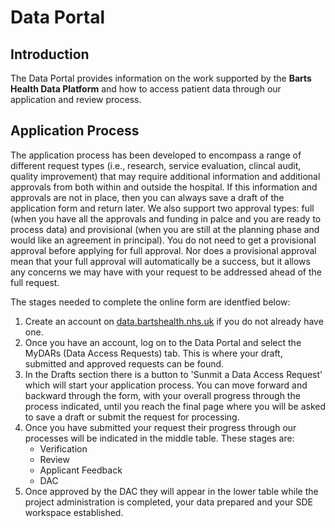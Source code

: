 # Data Portal

## Introduction
The Data Portal provides information on the work supported by the **Barts Health Data Platform** and how to access patient data through our application and review process.

## Application Process
The application process has been developed to encompass a range of different request types (i.e., research, service evaluation, clincal audit, quality improvement) that may require additional information and additional approvals from both within and outside the hospital. 
If this information and approvals are not in place, then you can always save a draft of the application form and return later. We also support two approval types: full (when you have all the approvals and funding in palce and you are ready to process data) and provisional (when you are still at the planning phase and would like an agreement in principal).
You do not need to get a provisional approval before applying for full approval. Nor does a provisional approval mean that your full approval will automatically be a success, but it allows any concerns we may have with your request to be addressed ahead of the full request.

The stages needed to complete the online form are identfied below:
1. Create an account on [data.bartshealth.nhs.uk](data.bartshealth.nhs.uk) if you do not already have one.
2. Once you have an account, log on to the Data Portal and select the MyDARs (Data Access Requests) tab. This is where your draft, submitted and approved requests can be found.
3. In the Drafts section there is a button to 'Sunmit a Data Access Request' which will start your application process. You can move forward and backward through the form, with your overall progress through the process indicated, until you reach the final page where you will be asked to save a draft or submit the request for processing.
4. Once you have submitted your request their progress through our processes will be indicated in the middle table. These stages are:
   * Verification
   * Review
   * Applicant Feedback
   * DAC
5. Once approved by the DAC they will appear in the lower table while the project administration is completed, your data prepared and your SDE workspace established.

